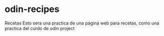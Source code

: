 # odin-recipes
Recetas
Esto sera una practica de una página web para recetas, como una practica del curdo de odin project